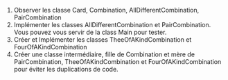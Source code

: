 1. Observer les classe Card, Combination, AllDifferentCombination, PairCombination
2. Implémenter les classes AllDifferentCombination et PairCombination. Vous pouvez vous servir de la class Main pour
   tester.
3. Créer et Implémenter les classes TheeOfAKindCombination et FourOfAKindCombination
4. Créer une classe intermédiaire, fille de Combination et mère de PairCombination, TheeOfAKindCombination et
   FourOfAKindCombination pour éviter les duplications de code.
